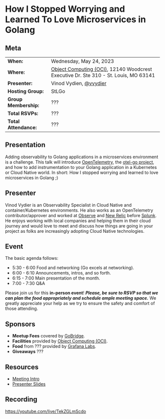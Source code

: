 # How I Stopped Worrying and Learned To Love Microservices in Golang

## Meta 
| | |
| --- | --- |
| **When:** | Wednesday, May 24, 2023 |
| **Where:** | [Object Computing (OCI)](https://objectcomputing.com/), 12140 Woodcrest Executive Dr. Ste 310 - St. Louis, MO 63141 |
| **Presenter:** | Vinod Vydien, [@vvydier](https://twitter.com/vvydier) |
| **Hosting Group:** | StLGo |
| **Group Membership:** | ??? |
| **Total RSVPs:** | ??? |
| **Total Attendance:** | ??? |

## Presentation
Adding observability to Golang applications in a microservices environment is a challenge. This talk will introduce [OpenTelemetry](https://opentelemetry.io/), the [otel-go project](https://github.com/open-telemetry/opentelemetry-go), and how to add instrumentation to your Golang application in a Kubernetes or Cloud Native world. In short: How I stopped worrying and learned to love microservices in Golang ;)

## Presenter
Vinod Vydier is an Observability Specialist in Cloud Native and container/Kubernetes environments. He also works as an OpenTelemetry contributor/approver and worked at [Observe](https://www.observeinc.com/) and [New Relic](https://newrelic.com/) before [Splunk](https://www.splunk.com/). He enjoys working with local companies and helping them in their cloud journey and would love to meet and discuss how things are going in your project as folks are increasingly adopting Cloud Native technologies.

## Event
The basic agenda follows:
* 5:30 - 6:00 Food and networking (Go excels at networking).
* 6:00 - 6:10 Announcements, intros, and so forth.
* 6:15 - 7:00 Main presentation of the month.
* 7:00 - 7:30 Q&A

Please join us for this **in-person event**! **_Please, be sure to RSVP so that we can plan the food appropriately and schedule ample meeting space._** We greatly appreciate your help as we try to ensure the safety and comfort of those attending.

## Sponsors
* **Meetup Fees** covered by [GoBridge](https://gobridge.org/).
* **Facilities** provided by [Object Computing (OCI)](https://objectcomputing.com/).
* **Food** from ??? provided by [Grafana Labs](https://grafana.com/).
* **Giveaways** ???

## Resources
* [Meeting Intro](Meeting-Intro.pdf)
* [Presenter Slides](OTel%20Golang%20Meetup.pdf)

## Recording
https://youtube.com/live/TekZGLmScdo
